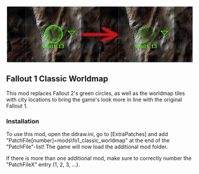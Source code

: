 <p align="center"><img src="fo1_classic_worldmap.png" alt="Classic Worldmap"/></p>

Fallout 1 Classic Worldmap
--------------------------

This mod replaces Fallout 2's green circles, as well as the worldmap tiles with city locations to bring the game's look more in line with the original Fallout 1. 

### Installation
To use this mod, open the ddraw.ini, go to [ExtraPatches] and add "PatchFile[number]=mods\fo1_classic_worldmap" at the end of the "PatchFile"-list!
The game will now load the additional mod folder.

If there is more than one additional mod, make sure to correctly number the "PatchFileX" entry (1, 2, 3, ...).